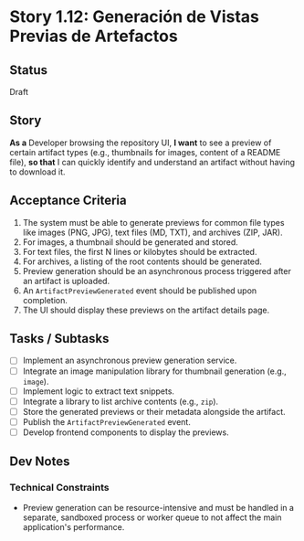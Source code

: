 # Story 1.12: Generación de Vistas Previas de Artefactos

## Status

Draft

## Story

**As a** Developer browsing the repository UI,
**I want** to see a preview of certain artifact types (e.g., thumbnails for images, content of a README file),
**so that** I can quickly identify and understand an artifact without having to download it.

## Acceptance Criteria

1. The system must be able to generate previews for common file types like images (PNG, JPG), text files (MD, TXT), and archives (ZIP, JAR).
2. For images, a thumbnail should be generated and stored.
3. For text files, the first N lines or kilobytes should be extracted.
4. For archives, a listing of the root contents should be generated.
5. Preview generation should be an asynchronous process triggered after an artifact is uploaded.
6. An `ArtifactPreviewGenerated` event should be published upon completion.
7. The UI should display these previews on the artifact details page.

## Tasks / Subtasks

- [ ] Implement an asynchronous preview generation service.
- [ ] Integrate an image manipulation library for thumbnail generation (e.g., `image`).
- [ ] Implement logic to extract text snippets.
- [ ] Integrate a library to list archive contents (e.g., `zip`).
- [ ] Store the generated previews or their metadata alongside the artifact.
- [ ] Publish the `ArtifactPreviewGenerated` event.
- [ ] Develop frontend components to display the previews.

## Dev Notes

### Technical Constraints
- Preview generation can be resource-intensive and must be handled in a separate, sandboxed process or worker queue to not affect the main application's performance.